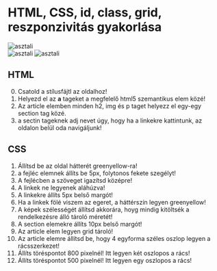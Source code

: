 # HTML, CSS, id, class, grid, reszponzivitás gyakorlása

<img src="minta/asztali.PNG" alt="asztali"><br>
<img src="minta/tablet.PNG" alt="asztali"> 
<img src="minta/mobil.PNG" alt="asztali"><br>

## HTML 

0. Csatold a stílusfájtl az oldalhoz!
1. Helyezd el az **a** tageket a megfelelő html5 szemantikus elem közé!
2. Az article elemben minden h2, img és p taget helyezz el egy-egy section tag közé.
3. a sectin tageknek adj nevet úgy, hogy ha a linkekre kattintunk, az oldalon belül oda navigáljunk!


## CSS

1. Állítsd be az oldal hátterét greenyellow-ra!
2. a fejléc elemnek állíts be 5px, folytonos fekete szegélyt!
3. A fejlécben a szöveget igazítsd középre!
4. A linkek ne legyenek aláhúzva!
5. A linkekre állíts 5px belső margót!
6. Ha  a linkek fölé viszem az egeret, a háttérszín legyen greenyellow!
7. A képek szélességét állítsd akkorára, hoyg mindig kitöltsék a rendelkezésre álló tároló méretét!
8. A section elemekre állíts 10px belső margót!
9. Az article elem legyen grid tároló! 
10. Az article elemre állítsd be, hogy 4 egyforma széles oszlop legyen a rácsszerkezet!
11. Állíts töréspontot 800 pixelnél! Itt legyen két oszlopos a rács!
12. Állíts töréspontot 500 pixelnél! Itt legyen egy oszlopos a rács!


